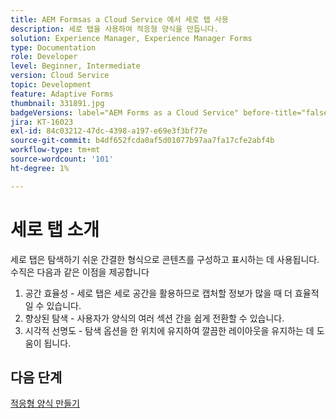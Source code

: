 ```yaml
---
title: AEM Formsas a Cloud Service 에서 세로 탭 사용
description: 세로 탭을 사용하여 적응형 양식을 만듭니다.
solution: Experience Manager, Experience Manager Forms
type: Documentation
role: Developer
level: Beginner, Intermediate
version: Cloud Service
topic: Development
feature: Adaptive Forms
thumbnail: 331891.jpg
badgeVersions: label="AEM Forms as a Cloud Service" before-title="false"
jira: KT-16023
exl-id: 84c03212-47dc-4398-a197-e69e3f3bf77e
source-git-commit: b4df652fcda0af5d01077b97aa7fa17cfe2abf4b
workflow-type: tm+mt
source-wordcount: '101'
ht-degree: 1%

---
```


# 세로 탭 소개

세로 탭은 탐색하기 쉬운 간결한 형식으로 콘텐츠를 구성하고 표시하는 데 사용됩니다. 수직은 다음과 같은 이점을 제공합니다
1. 공간 효율성 - 세로 탭은 세로 공간을 활용하므로 캡처할 정보가 많을 때 더 효율적일 수 있습니다.
1. 향상된 탐색 - 사용자가 양식의 여러 섹션 간을 쉽게 전환할 수 있습니다.
1. 시각적 선명도 - 탐색 옵션을 한 위치에 유지하여 깔끔한 레이아웃을 유지하는 데 도움이 됩니다.

## 다음 단계

[적응형 양식 만들기](./create-af.md)
